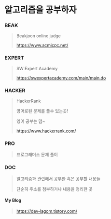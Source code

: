 # 알고리즘을 공부하자

 
### BEAK

> Beakjoon online judge
>
> <https://www.acmicpc.net/>


### EXPERT

> SW Expert Academy
>
> <https://swexpertacademy.com/main/main.do>


### HACKER

> HackerRank 
>
> 영어로된 문제를 풀수 있는곳!
>
> 영어 공부는 덤~
>
> <https://www.hackerrank.com/>


### PRO

> 프로그래머스 문제 풀이


### DOC

> 알고리즘과 관련해서 공부한 혹은 공부할 내용들
>
> 단순히 주소를 첨부하거나 내용을 정리한 곳


#### My Blog

> <https://dev-lagom.tistory.com/>